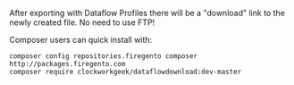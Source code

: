 After exporting with Dataflow Profiles there will be a "download" link to the newly created file.  No need to use FTP!

Composer users can quick install with:

    composer config repositories.firegento composer http://packages.firegento.com
    composer require clockworkgeek/dataflowdownload:dev-master
